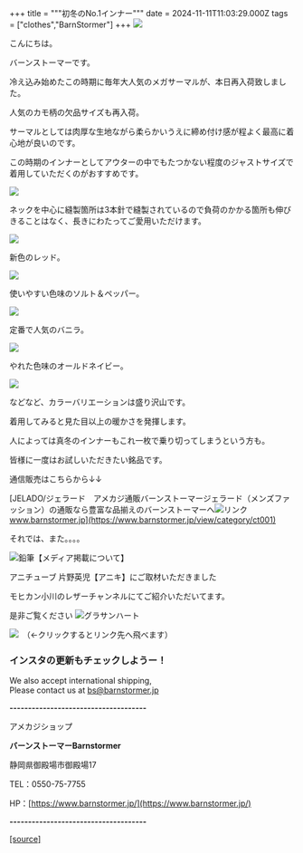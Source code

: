 +++
title = """初冬のNo.1インナー"""
date = 2024-11-11T11:03:29.000Z
tags = ["clothes","BarnStormer"]
+++
[![](https://stat.ameba.jp/user_images/20231023/16/barnstormer-go/b2/03/p/o0420015015354743273.png)](https://ameblo.jp/barnstormer-go/entry-12825670498.html)

こんにちは。

バーンストーマーです。

冷え込み始めたこの時期に毎年大人気のメガサーマルが、本日再入荷致しました。

人気のカモ柄の欠品サイズも再入荷。

サーマルとしては肉厚な生地ながら柔らかいうえに締め付け感が程よく最高に着心地が良いのです。

この時期のインナーとしてアウターの中でもたつかない程度のジャストサイズで着用していただくのがおすすめです。

[![](https://stat.ameba.jp/user_images/20241111/18/barnstormer-go/a2/c8/j/o0466070015508835243.jpg)](https://stat.ameba.jp/user_images/20241111/18/barnstormer-go/a2/c8/j/o0466070015508835243.jpg)

ネックを中心に縫製箇所は3本針で縫製されているので負荷のかかる箇所も伸びきることはなく、長きにわたってご愛用いただけます。

[![](https://stat.ameba.jp/user_images/20241111/18/barnstormer-go/0e/07/j/o0466070015508834904.jpg)](https://stat.ameba.jp/user_images/20241111/18/barnstormer-go/0e/07/j/o0466070015508834904.jpg)

新色のレッド。

[![](https://stat.ameba.jp/user_images/20241111/18/barnstormer-go/7e/bf/j/o0467070115508834901.jpg)](https://stat.ameba.jp/user_images/20241111/18/barnstormer-go/7e/bf/j/o0467070115508834901.jpg)

使いやすい色味のソルト＆ペッパー。

[![](https://stat.ameba.jp/user_images/20241111/18/barnstormer-go/c4/bf/j/o0466070015508840232.jpg)](https://stat.ameba.jp/user_images/20241111/18/barnstormer-go/c4/bf/j/o0466070015508840232.jpg)

定番で人気のバニラ。

[![](https://stat.ameba.jp/user_images/20241111/18/barnstormer-go/b6/31/j/o0467070115508834890.jpg)](https://stat.ameba.jp/user_images/20241111/18/barnstormer-go/b6/31/j/o0467070115508834890.jpg)

やれた色味のオールドネイビー。

[![](https://stat.ameba.jp/user_images/20241111/18/barnstormer-go/b3/3e/j/o0467070115508834900.jpg)](https://stat.ameba.jp/user_images/20241111/18/barnstormer-go/b3/3e/j/o0467070115508834900.jpg)

などなど、カラーバリエーションは盛り沢山です。

着用してみると見た目以上の暖かさを発揮します。

人によっては真冬のインナーもこれ一枚で乗り切ってしまうという方も。

皆様に一度はお試しいただきたい銘品です。

通信販売はこちらから↓↓

[JELADO/ジェラード　アメカジ通販バーンストーマージェラード（メンズファッション）の通販なら豊富な品揃えのバーンストーマーへ![リンク](https://c.stat100.ameba.jp/ameblo/symbols/v3.20.0/svg/gray/editor_link.svg)www.barnstormer.jp](https://www.barnstormer.jp/view/category/ct001)

それでは、また。。。。

![鉛筆](https://stat100.ameba.jp/blog/ucs/img/char/char3/519.png)【メディア掲載について】

アニチューブ 片野英児【アニキ】にご取材いただきました

モヒカン小川のレザーチャンネルにてご紹介いただいてます。

是非ご覧ください ![グラサンハート](https://stat100.ameba.jp/blog/ucs/img/char/char3/148.png)

[![](https://stat.ameba.jp/user_images/20230412/16/barnstormer-go/6a/23/p/o0108010815269242493.png)](https://www.instagram.com/barnstormer_daily/)　（←クリックするとリンク先へ飛べます）

### インスタの更新もチェックしようー！

We also accept international shipping,  
Please contact us at bs@barnstormer.jp

**\-------------------------------------**

アメカジショップ

**バーンストーマーBarnstormer**

静岡県御殿場市御殿場17

TEL：0550-75-7755

HP：[https://www.barnstormer.jp/](https://www.barnstormer.jp/)

**\-------------------------------------**

[[source]](https://ameblo.jp/barnstormer-go/entry-12874643170.html)
